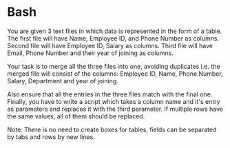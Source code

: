 # Bash
You are given 3 text files in which data is represented in the form of a table.
The first file will have Name, Employee ID, and Phone Number as columns.
Second file will have Employee ID, Salary as columns.
Third file will have Email, Phone Number and their year of joining as columns.

Your task is to merge all the three files into one, avoiding duplicates i.e. the merged file will consist of the columns: Employee ID, Name, Phone Number, Salary, Department and year of joining. 

Also ensure that all the entries in the three files match with the final one. Finally, you have to write a script which takes a column name and it's entry as paramaters and replaces it with the third parameter. If multiple rows have the same values,
all of them should be replaced.

Note: There is no need to create boxes for tables, fields can be separated by tabs and rows by new lines.
